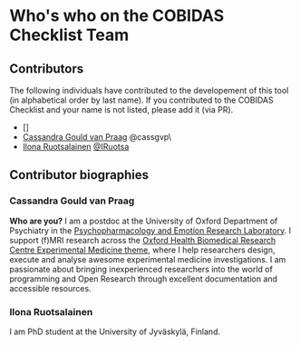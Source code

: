 # Who's who on the COBIDAS Checklist Team

## Contributors

The following individuals have contributed to the developement of this tool (in alphabetical order by last name). 
If you contributed to the COBIDAS Checklist and your name is not listed, please add it (via PR).

* []
* [Cassandra Gould van Praag](#cassgvp) @cassgvp\
* [Ilona Ruotsalainen](#joyswe) [@IRuotsa](https://twitter.com/IRuotsa)

## Contributor biographies
### Cassandra Gould van Praag

**Who are you?**
I am a postdoc at the University of Oxford Department of Psychiatry in the [Psychopharmacology and Emotion Research Laboratory](https://www.psych.ox.ac.uk/research/psychopharmacology-and-emotion-research-laboratory). I support (f)MRI research across the [Oxford Health Biomedical Research Centre Experimental Medicine theme](https://oxfordhealthbrc.nihr.ac.uk/research/clinical-research-infrastructure-and-experimental-medicine/), where I help researchers design, execute and analyse awesome experimental medicine investigations. I am passionate about bringing inexperienced researchers into the world of programming and Open Research through excellent documentation and accessible resources. 


### Ilona Ruotsalainen

I am PhD student at the University of Jyväskylä, Finland.
